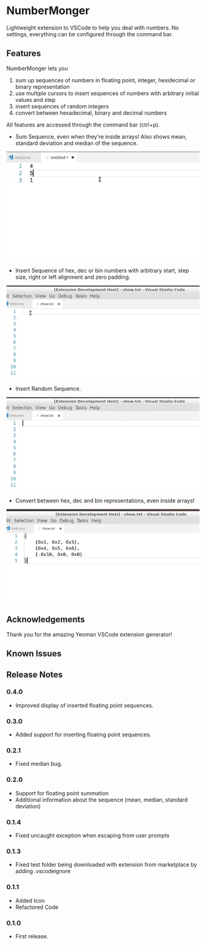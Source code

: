 # NumberMonger

Lightweight extension to VSCode to help you deal with numbers. No settings, everything can be configured through the command bar.

## Features

NumberMonger lets you
1. sum up sequences of numbers in floating point, integer, hexidecimal or binary representation
2. use multiple cursors to insert sequences of numbers with arbitrary initial values and step 
3. insert sequences of random integers
4. convert between hexadecimal, binary and decimal numbers

All features are accessed through the command bar (ctrl+p).

* Sum Sequence, even when they're inside arrays! Also shows mean, standard deviation and median of the sequence.

![Sum Sequence Demo](./images/sumSequence.gif)
* Insert Sequence of hex, dec or bin numbers with arbitrary start, step size, right or left alignment and zero padding.

![Insert Sequence Demo](./images/insertSequence.gif)
* Insert Random Sequence.

![Insert Random Sequence Demo](./images/insertRandom.gif)
* Convert between hex, dec and bin representations, even inside arrays!

![Convert Demo](./images/convert.gif)

## Acknowledgements

Thank you for the amazing Yeoman VSCode extension generator! 

## Known Issues

## Release Notes

### 0.4.0
* Improved display of inserted floating point sequences.

### 0.3.0
* Added support for inserting floating point sequences.

### 0.2.1
* Fixed median bug.

### 0.2.0
* Support for floating point summation
* Additional information about the sequence (mean, median, standard deviation)

### 0.1.4
* Fixed uncaught exception when escaping from user prompts

### 0.1.3
+ Fixed test folder being downloaded with extension from marketplace by adding .vscodeignore

### 0.1.1
* Added Icon
* Refactored Code

### 0.1.0
* First release.
